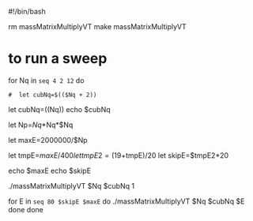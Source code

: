 #!/bin/bash

rm massMatrixMultiplyVT
make massMatrixMultiplyVT

# to run a sweep
for Nq in `seq 4 2 12`
do

    #  let cubNq=$(($Nq + 2))
  let cubNq=$(($Nq))
  echo $cubNq

  let Np=$Nq*$Nq*$Nq
  
  let maxE=2000000/$Np

  let tmpE=$maxE/400
  let tmpE2=(19+$tmpE)/20
  let skipE=$tmpE2*20
  
  echo $maxE
  echo $skipE

  ./massMatrixMultiplyVT $Nq $cubNq 1 
  
  for E in `seq 80 $skipE $maxE`
  do
    ./massMatrixMultiplyVT $Nq $cubNq $E
  done
done
      
